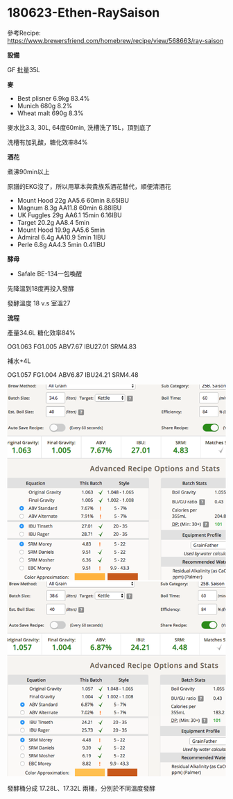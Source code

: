 # 180623-Ethen-RaySaison

參考Recipe: <https://www.brewersfriend.com/homebrew/recipe/view/568663/ray-saison>

**設備**

GF 批量35L

**麥**

* Best plisner 6.9kg 83.4%
* Munich 680g 8.2%
* Wheat malt 690g 8.3%

麥水比3.3, 30L, 64度60min, 洗槽洗了15L，頂到底了

洗槽有加乳酸，糖化效率84%

**酒花**

煮沸90min以上

原譜的EKG沒了，所以用草本與貴族系酒花替代，順便清酒花

* Mount Hood 22g AA5.6 60min 8.65IBU
* Magnum 8.3g AA11.8 60min 6.88IBU
* UK Fuggles 29g AA6.1 15min 6.16IBU
* Target 20.2g AA8.4 5min
* Mount Hood 19.9g AA5.6 5min
* Admiral 6.4g AA10.9 5min 1IBU
* Perle 6.8g AA4.3 5min 0.41IBU

**酵母**

* Safale BE-134一包喚醒

先降溫到18度再投入發酵

發酵溫度 18 v.s 室溫27

**流程**

產量34.6L 糖化效率84%

OG1.063 FG1.005 ABV7.67 IBU27.01 SRM4.83

補水+4L

OG1.057 FG1.004 ABV6.87 IBU24.21 SRM4.48

![](../img/test110.png)
![](../img/test111.png)

發酵桶分成 17.28L、17.32L 兩桶，分別於不同溫度發酵
